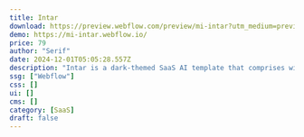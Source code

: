 ```yaml
---
title: Intar
download: https://preview.webflow.com/preview/mi-intar?utm_medium=preview_link&utm_source=designer&utm_content=mi-intar&preview=c1a7758ae5db13083bc25c521919cebd&workflow=preview
demo: https://mi-intar.webflow.io/
price: 79
author: "Serif"
date: 2024-12-01T05:05:28.557Z
description: "Intar is a dark-themed SaaS AI template that comprises with strong & captivating layouts & sections to showcase the features of your SaaS boldly."
ssg: ["Webflow"]
css: []
ui: []
cms: []
category: [SaaS]
draft: false
---
```

